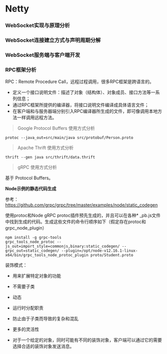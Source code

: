 # Netty

### WebSocket实现与原理分析

### WebSocket连接建立方式与声明周期分解

### WebSocket服务端与客户端开发

### RPC框架分析

RPC：Remote Procedure Call，远程过程调用，很多RPC框架是跨语言的。

* 定义一个接口说明文件：描述了对象（结构体）、对象成员、接口方法等一系列信息；
* 通过RPC框架所提供的编译器，将接口说明文件编译成具体语言文件；
* 在客户端和与服务器端分别引入RPC编译器所生成的文件，即可像调用本地方法一样调用远程方法。

> Google Protocol Buffers 使用方式分析

```
protoc --java_out=src/main/java src/protobuf/Person.proto
```

> Apache Thrift 使用方式分析

```
thrift --gen java src/thrift/data.thrift
```

> gRPC 使用方式分析

基于 Protocol Buffers。

**Node示例的静态代码生成**

参考： https://github.com/grpc/grpc/tree/master/examples/node/static_codegen

使用protoc和Node gRPC protoc插件预先生成的，并且可以在各种* _pb.js文件中找到生成的代码。生成这些文件的命令行顺序如下（假定存在protoc和grpc_node_plugin）
```
npm install -g grpc-tools
grpc_tools_node_protoc --js_out=import_style=commonjs,binary:static_codegen/ --grpc_out=static_codegen/ --plugin=/opt/node-v12.16.1-linux-x64/bin/grpc_tools_node_protoc_plugin proto/Student.proto
```

装饰模式：

* 用来扩展特定对象的功能

* 不需要子类

* 动态

* 运行时分配职责

* 防止由于子类而导致的复杂和混乱

* 更多的灵活性

* 对于一个给定的对象，同时可能有不同的装饰对象，客户端可以通过它的需要选择合适的装饰对象发送消息。
